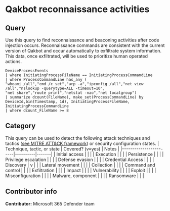 # Qakbot reconnaissance activities


## Query
Use this query to find reconnaissance and beaconing activities after code injection occurs. Reconnaissance commands are consistent with the current version of Qakbot and occur automatically to exfiltrate system information. This data, once exfiltrated, will be used to prioritize human operated actions. 
```
DeviceProcessEvents
| where InitiatingProcessFileName == InitiatingProcessCommandLine
| where ProcessCommandLine has_any (
"whoami /all","cmd /c set","arp -a","ipconfig /all","net view /all","nslookup -querytype=ALL -timeout=10",
"net share","route print","netstat -nao","net localgroup")
| summarize dcount(FileName), make_set(ProcessCommandLine) by DeviceId,bin(Timestamp, 1d), InitiatingProcessFileName, InitiatingProcessCommandLine
| where dcount_FileName >= 8

```

## Category

This query can be used to detect the following attack techniques and tactics ([see MITRE ATT&CK framework](https://attack.mitre.org/)) or security configuration states.
| Technique, tactic, or state | Covered? (v=yes) | Notes |
|------------------------|----------|-------|
| Initial access |  |  |
| Execution |  |  |
| Persistence |  |  |
| Privilege escalation |  |  |
| Defense evasion |  |  |
| Credential Access |  |  |
| Discovery | v |  |
| Lateral movement |  |  |
| Collection |  |  |
| Command and control |  |  |
| Exfiltration |  |  |
| Impact |  |  |
| Vulnerability |  |  |
| Exploit |  |  |
| Misconfiguration |  |  |
| Malware, component |  |  |
| Ransomware |  |  |

## Contributor info

**Contributor:** Microsoft 365 Defender team
